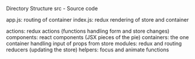 Directory Structure
src - Source code

app.js: routing of container
index.js: redux rendering of store and container

actions: redux actions (functions handling form and store changes)
components: react components (JSX pieces of the pie)
containers: the one container handling input of props from store
modules: redux and routing reducers (updating the store)
helpers: focus and animate functions
